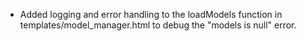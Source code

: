 - Added logging and error handling to the loadModels function in templates/model_manager.html to debug the "models is null" error.
